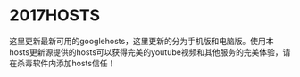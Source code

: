 # 2017HOSTS
这里更新最新可用的googlehosts，这里更新的分为手机版和电脑版。使用本hosts更新源提供的hosts可以获得完美的youtube视频和其他服务的完美体验，请在杀毒软件内添加hosts信任！
